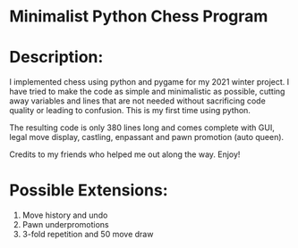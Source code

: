 # Minimalist Python Chess Program

# Description:

I implemented chess using python and pygame for my 2021 winter project. I have tried to make the code as simple and
minimalistic as possible, cutting away variables and lines that are not needed without sacrificing code quality or
leading to confusion. This is my first time using python.

The resulting code is only 380 lines long and comes complete with GUI, legal move display, castling, enpassant and pawn
promotion (auto queen).

Credits to my friends who helped me out along the way. Enjoy!

# Possible Extensions:

1. Move history and undo
2. Pawn underpromotions
3. 3-fold repetition and 50 move draw
